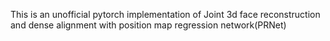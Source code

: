 This is an unofficial pytorch implementation of Joint 3d face reconstruction and dense alignment with position map regression network(PRNet)